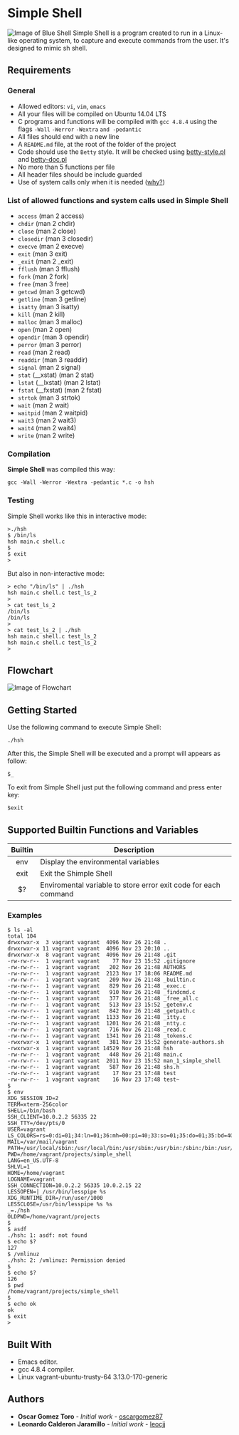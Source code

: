 ﻿#  Simple Shell
![Image of Blue Shell](https://miro.medium.com/max/740/1*lV2jcZgF3gczl2w_8TFXOg.png)
Simple Shell is a program created to run in a Linux-like operating system, to capture and execute commands from the user. It's designed to mimic sh shell.

## Requirements

### General

-   Allowed editors: `vi`, `vim`, `emacs`
-   All your files will be compiled on Ubuntu 14.04 LTS
-   C programs and functions will be compiled with `gcc 4.8.4` using the flags `-Wall` `-Werror` `-Wextra` `and -pedantic`
-   All  files should end with a new line
-   A `README.md` file, at the root of the folder of the project
-   Code should use the `Betty` style. It will be checked using [betty-style.pl](https://github.com/holbertonschool/Betty/blob/master/betty-style.pl "betty-style.pl") and [betty-doc.pl](https://github.com/holbertonschool/Betty/blob/master/betty-doc.pl "betty-doc.pl")
-   No more than 5 functions per file
-   All header files should be include guarded
-   Use of system calls only when it is needed ([why?](https://intranet.hbtn.io/rltoken/StgX3y26fwPNV_DqlZLErw "why?"))

### List of allowed functions and system calls used in Simple Shell

-   `access` (man 2 access)
-   `chdir` (man 2 chdir)
-   `close` (man 2 close)
-   `closedir` (man 3 closedir)
-   `execve` (man 2 execve)
-   `exit` (man 3 exit)
-   `_exit` (man 2 _exit)
-   `fflush` (man 3 fflush)
-   `fork` (man 2 fork)
-   `free` (man 3 free)
-   `getcwd` (man 3 getcwd)
-   `getline` (man 3 getline)
-   `isatty` (man 3 isatty)
-   `kill` (man 2 kill)
-   `malloc` (man 3 malloc)
-   `open` (man 2 open)
-   `opendir` (man 3 opendir)
-   `perror` (man 3 perror)
-   `read` (man 2 read)
-   `readdir` (man 3 readdir)
-   `signal` (man 2 signal)
-   `stat` (__xstat) (man 2 stat)
-   `lstat` (__lxstat) (man 2 lstat)
-   `fstat` (__fxstat) (man 2 fstat)
-   `strtok` (man 3 strtok)
-   `wait` (man 2 wait)
-   `waitpid` (man 2 waitpid)
-   `wait3` (man 2 wait3)
-   `wait4` (man 2 wait4)
-   `write` (man 2 write)

### Compilation

**Simple Shell** was compiled this way:

```
gcc -Wall -Werror -Wextra -pedantic *.c -o hsh
```
### Testing

Simple Shell works like this in interactive mode:

```
>./hsh
$ /bin/ls
hsh main.c shell.c
$
$ exit
>
```

But also in non-interactive mode:

```
> echo "/bin/ls" | ./hsh
hsh main.c shell.c test_ls_2
>
> cat test_ls_2
/bin/ls
/bin/ls
>
> cat test_ls_2 | ./hsh
hsh main.c shell.c test_ls_2
hsh main.c shell.c test_ls_2
>
```
## Flowchart

![Image of Flowchart](https://i.imgur.com/GUtPTTZ.jpg)
## Getting Started

Use the following command to execute Simple Shell:

    ./hsh
After this, the Simple Shell will be executed and a prompt will appears as follow:

    $_
To exit from Simple Shell just put the following command and press enter key:

    $exit

## Supported Builtin Functions and Variables

| Builtin | Description |
|:-------:| ----------- |
| env | Display the environmental variables |
| exit | Exit the Shimple Shell |
| $?| Enviromental variable to store error exit code for each command|


### Examples

```
$ ls -al
total 104
drwxrwxr-x  3 vagrant vagrant  4096 Nov 26 21:48 .
drwxrwxr-x 11 vagrant vagrant  4096 Nov 23 20:10 ..
drwxrwxr-x  8 vagrant vagrant  4096 Nov 26 21:48 .git
-rw-rw-r--  1 vagrant vagrant    77 Nov 23 15:52 .gitignore
-rw-rw-r--  1 vagrant vagrant   202 Nov 26 21:48 AUTHORS
-rw-rw-r--  1 vagrant vagrant  2123 Nov 17 18:06 README.md
-rw-rw-r--  1 vagrant vagrant   209 Nov 26 21:48 _builtin.c
-rw-rw-r--  1 vagrant vagrant   829 Nov 26 21:48 _exec.c
-rw-rw-r--  1 vagrant vagrant   910 Nov 26 21:48 _findcmd.c
-rw-rw-r--  1 vagrant vagrant   377 Nov 26 21:48 _free_all.c
-rw-rw-r--  1 vagrant vagrant   513 Nov 23 15:52 _getenv.c
-rw-rw-r--  1 vagrant vagrant   842 Nov 26 21:48 _getpath.c
-rw-rw-r--  1 vagrant vagrant  1133 Nov 26 21:48 _itty.c
-rw-rw-r--  1 vagrant vagrant  1201 Nov 26 21:48 _ntty.c
-rw-rw-r--  1 vagrant vagrant   716 Nov 26 21:48 _read.c
-rw-rw-r--  1 vagrant vagrant  1341 Nov 26 21:48 _tokens.c
-rwxrwxr-x  1 vagrant vagrant   381 Nov 23 15:52 generate-authors.sh
-rwxrwxr-x  1 vagrant vagrant 14529 Nov 26 21:48 hsh
-rw-rw-r--  1 vagrant vagrant   448 Nov 26 21:48 main.c
-rw-rw-r--  1 vagrant vagrant  2011 Nov 23 15:52 man_1_simple_shell
-rw-rw-r--  1 vagrant vagrant   587 Nov 26 21:48 shs.h
-rw-rw-r--  1 vagrant vagrant    17 Nov 23 17:48 test
-rw-rw-r--  1 vagrant vagrant    16 Nov 23 17:48 test~
$
$ env
XDG_SESSION_ID=2
TERM=xterm-256color
SHELL=/bin/bash
SSH_CLIENT=10.0.2.2 56335 22
SSH_TTY=/dev/pts/0
USER=vagrant
LS_COLORS=rs=0:di=01;34:ln=01;36:mh=00:pi=40;33:so=01;35:do=01;35:bd=40;33;01:cd=40;33;01:or=40;31;01:su=37;41:sg=30;43:ca=30;41:tw=30;42:ow=34;42:st=37;44:ex=01;32:*.tar=01;31:*.tgz=01;31:*.arj=01;31:*.taz=01;31:*.lzh=01;31:*.lzma=01;31:*.tlz=01;31:*.txz=01;31:*.zip=01;31:*.z=01;31:*.Z=01;31:*.dz=01;31:*.gz=01;31:*.lz=01;31:*.xz=01;31:*.bz2=01;31:*.bz=01;31:*.tbz=01;31:*.tbz2=01;31:*.tz=01;31:*.deb=01;31:*.rpm=01;31:*.jar=01;31:*.war=01;31:*.ear=01;31:*.sar=01;31:*.rar=01;31:*.ace=01;31:*.zoo=01;31:*.cpio=01;31:*.7z=01;31:*.rz=01;31:*.jpg=01;35:*.jpeg=01;35:*.gif=01;35:*.bmp=01;35:*.pbm=01;35:*.pgm=01;35:*.ppm=01;35:*.tga=01;35:*.xbm=01;35:*.xpm=01;35:*.tif=01;35:*.tiff=01;35:*.png=01;35:*.svg=01;35:*.svgz=01;35:*.mng=01;35:*.pcx=01;35:*.mov=01;35:*.mpg=01;35:*.mpeg=01;35:*.m2v=01;35:*.mkv=01;35:*.webm=01;35:*.ogm=01;35:*.mp4=01;35:*.m4v=01;35:*.mp4v=01;35:*.vob=01;35:*.qt=01;35:*.nuv=01;35:*.wmv=01;35:*.asf=01;35:*.rm=01;35:*.rmvb=01;35:*.flc=01;35:*.avi=01;35:*.fli=01;35:*.flv=01;35:*.gl=01;35:*.dl=01;35:*.xcf=01;35:*.xwd=01;35:*.yuv=01;35:*.cgm=01;35:*.emf=01;35:*.axv=01;35:*.anx=01;35:*.ogv=01;35:*.ogx=01;35:*.aac=00;36:*.au=00;36:*.flac=00;36:*.mid=00;36:*.midi=00;36:*.mka=00;36:*.mp3=00;36:*.mpc=00;36:*.ogg=00;36:*.ra=00;36:*.wav=00;36:*.axa=00;36:*.oga=00;36:*.spx=00;36:*.xspf=00;36:
MAIL=/var/mail/vagrant
PATH=/usr/local/sbin:/usr/local/bin:/usr/sbin:/usr/bin:/sbin:/bin:/usr/games:/usr/local/games
PWD=/home/vagrant/projects/simple_shell
LANG=en_US.UTF-8
SHLVL=1
HOME=/home/vagrant
LOGNAME=vagrant
SSH_CONNECTION=10.0.2.2 56335 10.0.2.15 22
LESSOPEN=| /usr/bin/lesspipe %s
XDG_RUNTIME_DIR=/run/user/1000
LESSCLOSE=/usr/bin/lesspipe %s %s
_=./hsh
OLDPWD=/home/vagrant/projects
$
$ asdf
./hsh: 1: asdf: not found
$ echo $?
127
$ /vmlinuz
./hsh: 2: /vmlinuz: Permission denied
$
$ echo $?
126
$ pwd
/home/vagrant/projects/simple_shell
$
$ echo ok
ok
$ exit
>
```

## Built With

* Emacs editor.
* gcc 4.8.4 compiler.
* Linux vagrant-ubuntu-trusty-64 3.13.0-170-generic


## Authors

* **Oscar Gomez Toro** - *Initial work* - [oscargomez87](https://github.com/oscargomez87)
* **Leonardo Calderon Jaramillo** - *Initial work* - [leocjj](https://github.com/leocjj)
